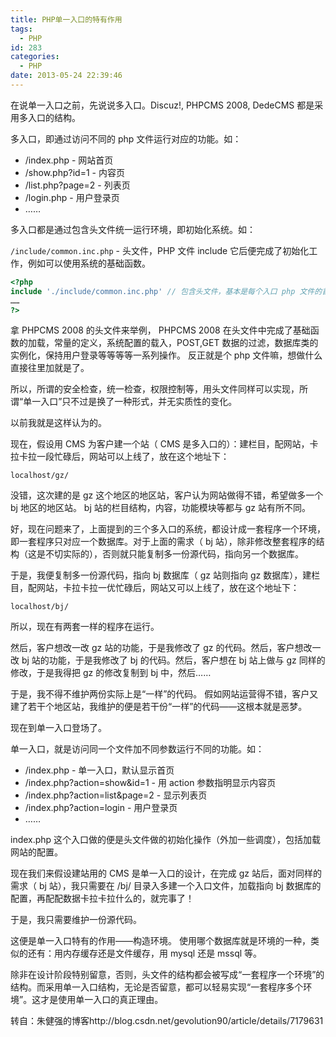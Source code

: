 ```yaml
---
title: PHP单一入口的特有作用
tags:
  - PHP
id: 283
categories:
  - PHP
date: 2013-05-24 22:39:46
---
```


在说单一入口之前，先说说多入口。Discuz!, PHPCMS 2008, DedeCMS 都是采用多入口的结构。

多入口，即通过访问不同的 php 文件运行对应的功能。如：

* /index.php - 网站首页
* /show.php?id=1 - 内容页
* /list.php?page=2 - 列表页
* /login.php - 用户登录页
* ……

多入口都是通过包含头文件统一运行环境，即初始化系统。如：

`/include/common.inc.php` - 头文件，PHP 文件 include 它后便完成了初始化工作，例如可以使用系统的基础函数。

```php /index.php
<?php
include './include/common.inc.php' // 包含头文件，基本是每个入口 php 文件的首行代码。
……
?>
```

拿 PHPCMS 2008 的头文件来举例， PHPCMS 2008 在头文件中完成了基础函数的加载，常量的定义，系统配置的载入，POST,GET 数据的过滤，数据库类的实例化，保持用户登录等等等等一系列操作。
反正就是个 php 文件嘛，想做什么直接往里加就是了。

所以，所谓的安全检查，统一检查，权限控制等，用头文件同样可以实现，所谓“单一入口”只不过是换了一种形式，并无实质性的变化。

以前我就是这样认为的。

现在，假设用 CMS 为客户建一个站（ CMS 是多入口的）：建栏目，配网站，卡拉卡拉一段忙碌后，网站可以上线了，放在这个地址下：

`localhost/gz/`

没错，这次建的是 gz 这个地区的地区站，客户认为网站做得不错，希望做多一个 bj 地区的地区站。 bj 站的栏目结构，内容，功能模块等都与 gz 站有所不同。

好，现在问题来了，上面提到的三个多入口的系统，都设计成一套程序一个环境，即一套程序只对应一个数据库。对于上面的需求（ bj 站），除非修改整套程序的结构（这是不切实际的），否则就只能复制多一份源代码，指向另一个数据库。

于是，我便复制多一份源代码，指向 bj 数据库（ gz 站则指向 gz 数据库），建栏目，配网站，卡拉卡拉一优忙碌后，网站又可以上线了，放在这个地址下：

`localhost/bj/`

所以，现在有两套一样的程序在运行。

然后，客户想改一改 gz 站的功能，于是我修改了 gz 的代码。然后，客户想改一改 bj 站的功能，于是我修改了 bj 的代码。然后，客户想在 bj 站上做与 gz 同样的修改，于是我得把 gz 的修改复制到 bj 中，然后……

于是，我不得不维护两份实际上是“一样”的代码。
假如网站运营得不错，客户又建了若干个地区站，我维护的便是若干份“一样”的代码——这根本就是恶梦。

现在到单一入口登场了。

单一入口，就是访问同一个文件加不同参数运行不同的功能。如：

* /index.php - 单一入口，默认显示首页
* /index.php?action=show&id=1 - 用 action 参数指明显示内容页
* /index.php?action=list&page=2 - 显示列表页
* /index.php?action=login - 用户登录页
* ……

index.php 这个入口做的便是头文件做的初始化操作（外加一些调度），包括加载网站的配置。

现在我们来假设建站用的 CMS 是单一入口的设计，在完成 gz 站后，面对同样的需求（ bj 站），我只需要在 /bj/ 目录入多建一个入口文件，加载指向 bj 数据库的配置，再配配数据卡拉卡拉什么的，就完事了！

于是，我只需要维护一份源代码。

这便是单一入口特有的作用——构造环境。
使用哪个数据库就是环境的一种，类似的还有：用内存缓存还是文件缓存，用 mysql 还是 mssql 等。

除非在设计阶段特别留意，否则，头文件的结构都会被写成“一套程序一个环境”的结构。而采用单一入口结构，无论是否留意，都可以轻易实现“一套程序多个环境”。这才是使用单一入口的真正理由。

转自：朱健强的博客http://blog.csdn.net/gevolution90/article/details/7179631
